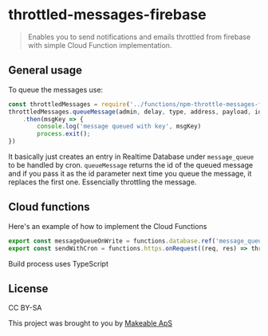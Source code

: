 # throttled-messages-firebase
> Enables you to send notifications and emails throttled from firebase with simple Cloud Function implementation.

## General usage

To queue the messages use:
```js
const throttledMessages = require('../functions/npm-throttle-messages-firebase')
throttledMessages.queueMessage(admin, delay, type, address, payload, id)
    .then(msgKey => {
        console.log('message queued with key', msgKey)
        process.exit();
})
```
It basically just creates an entry in Realtime Database under `message_queue` to be handled by cron.
`queueMessage` returns the id of the queued message and if you pass it as the id parameter next time you queue the message, it replaces the first one. Essencially throttling the message.

## Cloud functions

Here's an example of how to implement the Cloud Functions 

```js
export const messageQueueOnWrite = functions.database.ref('message_queue/{messageId}').onWrite((change, context) => throttledMessages.messageCreated(admin, change, context))
export const sendWithCron = functions.https.onRequest((req, res) => throttledMessages.cronCallback(admin, req, res))
```

Build process uses TypeScript

## License
CC BY-SA

This project was brought to you by [Makeable ApS](https://github.com/makeabledk) 